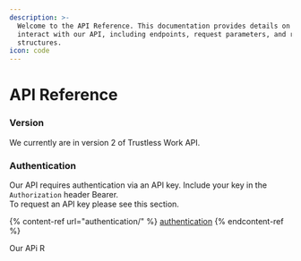 ```yaml
---
description: >-
  Welcome to the API Reference. This documentation provides details on how to
  interact with our API, including endpoints, request parameters, and response
  structures.
icon: code
---
```


# API Reference

### Version

We currently are in version 2 of Trustless Work API.

### Authentication

Our API requires authentication via an API key. Include your key in the `Authorization` header Bearer. \
To request an API key please see this section.&#x20;

{% content-ref url="authentication/" %}
[authentication](authentication/)
{% endcontent-ref %}

Our APi R
